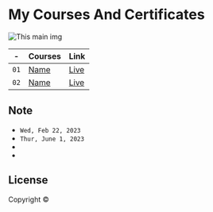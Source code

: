# My Courses And Certificates


![This main img]()


| - | Courses | Link |
| ------------- | ------------- | ------------- |
|`01`| [Name]() | [Live]() | [Link]()
|`02`| [Name]() | [Live]() | [Link]()



## 

## Note


-  `Wed, Feb 22, 2023`
- `Thur, June 1, 2023`
- 
- 

## License

Copyright ©
